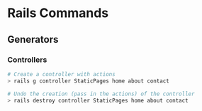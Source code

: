 # Rails Commands

## Generators

### Controllers
```bash
# Create a controller with actions
> rails g controller StaticPages home about contact

# Undo the creation (pass in the actions) of the controller
> rails destroy controller StaticPages home about contact
```
